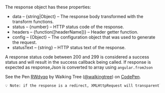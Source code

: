 The response object has these properties:

* data – {string|Object} – The response body transformed with the transform functions.
* status – {number} – HTTP status code of the response.
* headers – {function([headerName])} – Header getter function.
* config – {Object} – The configuration object that was used to generate the request.
* statusText – {string} – HTTP status text of the response.

A response status code between 200 and 299 is considered a success status and will result in the success callback being called. If response is expected as response,Json is converted to array using `angular.fromJson`

<p data-height="268" data-theme-id="0" data-slug-hash="RWdyqq" data-default-tab="result" data-user="walkingtree" class='codepen'>See the Pen <a href='http://codepen.io/walkingtree/pen/RWdyqq/'>RWdyqq</a> by Walking Tree (<a href='http://codepen.io/walkingtree'>@walkingtree</a>) on <a href='http://codepen.io'>CodePen</a>.</p>
<script async src="//assets.codepen.io/assets/embed/ei.js"></script>

```html
💡 Note: if the response is a redirect, XMLHttpRequest will transparently follow it, meaning that the error callback will not be called for such responses.
```

